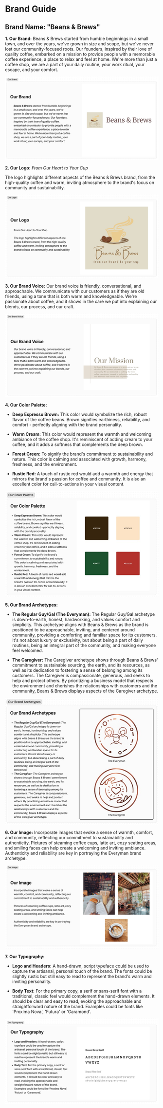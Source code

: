 # Brand Guide

## Brand Name: "Beans & Brews"

**1. Our Brand:** Beans & Brews started from humble beginnings in a small town, and over the years, we've grown in size and scope, but we've never lost our community-focused roots. Our founders, inspired by their love of quality coffee, embarked on a mission to provide people with a memorable coffee experience, a place to relax and feel at home. We're more than just a coffee shop, we are a part of your daily routine, your work ritual, your escape, and your comfort.

![Our Brand](../docs/images/our_brand.jpg)

**2. Our Logo:** _From Our Heart to Your Cup_

The logo highlights different aspects of the Beans & Brews brand, from the high-quality coffee and warm, inviting atmosphere to the brand's focus on community and sustainability.

![Our Logo](../docs/images/our_logo.jpg)

**3. Our Brand Voice:** Our brand voice is friendly, conversational, and approachable. We communicate with our customers as if they are old friends, using a tone that is both warm and knowledgeable. We're passionate about coffee, and it shows in the care we put into explaining our blends, our process, and our craft.

![Our Brand Voice](../docs/images/our_brand_voice.jpg)

**4. Our Color Palette:** 

- **Deep Espresso Brown:** This color would symbolize the rich, robust flavor of the coffee beans. Brown signifies earthiness, reliability, and comfort - perfectly aligning with the brand personality.

- **Warm Cream:** This color would represent the warmth and welcoming ambiance of the coffee shop. It's reminiscent of adding cream to your coffee, and it adds a softness that complements the deep brown.

- **Forest Green:** To signify the brand's commitment to sustainability and nature. This color is calming and associated with growth, harmony, freshness, and the environment.

- **Rustic Red:** A touch of rustic red would add a warmth and energy that mirrors the brand's passion for coffee and community. It is also an excellent color for call-to-actions in your visual content.

![Our Color Palette](../docs/images/our_color_palette.jpg)

**5. Our Brand Archetypes:**

- **The Regular Guy/Gal (The Everyman):** The Regular Guy/Gal archetype is down-to-earth, honest, hardworking, and values comfort and simplicity. This archetype aligns with Beans & Brews as the brand is positioned to be approachable, inviting, and centered around community, providing a comforting and familiar space for its customers. It's not about luxury or exclusivity, but about being a part of daily routines, being an integral part of the community, and making everyone feel welcomed.

- **The Caregiver:** The Caregiver archetype shows through Beans & Brews' commitment to sustainable sourcing, the earth, and its resources, as well as its dedication to fostering a sense of belonging among its customers. The Caregiver is compassionate, generous, and seeks to help and protect others. By prioritizing a business model that respects the environment and cherishes the relationships with customers and the community, Beans & Brews displays aspects of the Caregiver archetype.

![Our Brand Archetypes](../docs/images/our_brand_archetypes.jpg)

**6. Our Image:** Incorporate images that evoke a sense of warmth, comfort, and community, reflecting our commitment to sustainability and authenticity.
Pictures of steaming coffee cups, latte art, cozy seating areas, and smiling faces can help create a welcoming and inviting ambiance.
Authenticity and reliability are key in portraying the Everyman brand archetype.

![Our Image](../docs/images/our_image.jpg)

**7. Our Typography:** 

- **Logo and Headers:** A hand-drawn, script typeface could be used to capture the artisanal, personal touch of the brand. The fonts could be slightly rustic but still easy to read to represent the brand's warm and inviting personality.

- **Body Text:** For the primary copy, a serif or sans-serif font with a traditional, classic feel would complement the hand-drawn elements. It should be clear and easy to read, evoking the approachable and straightforward nature of the brand. Examples could be fonts like 'Proxima Nova', 'Futura' or 'Garamond'.

![Out Typography](../docs/images/our_typography.jpg)

